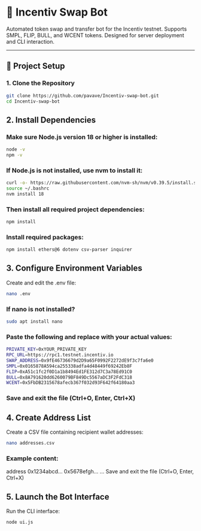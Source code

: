 # 🦾 Incentiv Swap Bot

Automated token swap and transfer bot for the Incentiv testnet. Supports SMPL, FLIP, BULL, and WCENT tokens. Designed for server deployment and CLI interaction.

---

## 📁 Project Setup

### 1. Clone the Repository

```bash
git clone https://github.com/pavave/Incentiv-swap-bot.git
cd Incentiv-swap-bot

```

## 2. Install Dependencies
### Make sure Node.js version 18 or higher is installed:

```bash
node -v
npm -v

```

### If Node.js is not installed, use nvm to install it:

```bash
curl -o- https://raw.githubusercontent.com/nvm-sh/nvm/v0.39.5/install.sh | bash
source ~/.bashrc
nvm install 18

```

### Then install all required project dependencies:

```bash
npm install

```

### Install required packages:

```bash
npm install ethers@6 dotenv csv-parser inquirer

```

## 3. Configure Environment Variables
Create and edit the .env file:

```bash
nano .env

```

### If nano is not installed?

```bash
sudo apt install nano

```

### Paste the following and replace with your actual values:

```bash
PRIVATE_KEY=0xYOUR_PRIVATE_KEY
RPC_URL=https://rpc1.testnet.incentiv.io
SWAP_ADDRESS=0x9fE46736679d2D9a65F0992F2272dE9f3c7fa6e0
SMPL=0x0165878A594ca255338adfa4d48449f69242Eb8F
FLIP=0xA51c1fc2f0D1a1b8494Ed1FE312d7C3a78Ed91C0
BULL=0x8A791620dd6260079BF849Dc5567aDC3F2FdC318
WCENT=0x5FbDB2315678afecb367f032d93F642f64180aa3

```

### Save and exit the file (Ctrl+O, Enter, Ctrl+X)

## 4. Create Address List
Create a CSV file containing recipient wallet addresses:

```bash
nano addresses.csv

```

### Example content:
address
0x1234abcd...
0x5678efgh...
...
Save and exit the file (Ctrl+O, Enter, Ctrl+X)

## 5. Launch the Bot Interface
Run the CLI interface:

```bash
node ui.js

```


